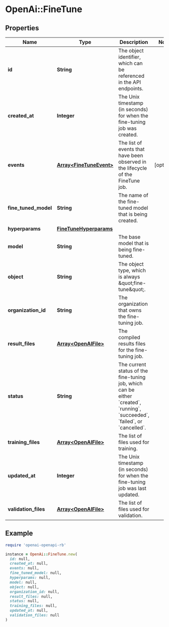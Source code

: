 # OpenAi::FineTune

## Properties

| Name | Type | Description | Notes |
| ---- | ---- | ----------- | ----- |
| **id** | **String** | The object identifier, which can be referenced in the API endpoints. |  |
| **created_at** | **Integer** | The Unix timestamp (in seconds) for when the fine-tuning job was created. |  |
| **events** | [**Array&lt;FineTuneEvent&gt;**](FineTuneEvent.md) | The list of events that have been observed in the lifecycle of the FineTune job. | [optional] |
| **fine_tuned_model** | **String** | The name of the fine-tuned model that is being created. |  |
| **hyperparams** | [**FineTuneHyperparams**](FineTuneHyperparams.md) |  |  |
| **model** | **String** | The base model that is being fine-tuned. |  |
| **object** | **String** | The object type, which is always \&quot;fine-tune\&quot;. |  |
| **organization_id** | **String** | The organization that owns the fine-tuning job. |  |
| **result_files** | [**Array&lt;OpenAIFile&gt;**](OpenAIFile.md) | The compiled results files for the fine-tuning job. |  |
| **status** | **String** | The current status of the fine-tuning job, which can be either &#x60;created&#x60;, &#x60;running&#x60;, &#x60;succeeded&#x60;, &#x60;failed&#x60;, or &#x60;cancelled&#x60;. |  |
| **training_files** | [**Array&lt;OpenAIFile&gt;**](OpenAIFile.md) | The list of files used for training. |  |
| **updated_at** | **Integer** | The Unix timestamp (in seconds) for when the fine-tuning job was last updated. |  |
| **validation_files** | [**Array&lt;OpenAIFile&gt;**](OpenAIFile.md) | The list of files used for validation. |  |

## Example

```ruby
require 'openai-openapi-rb'

instance = OpenAi::FineTune.new(
  id: null,
  created_at: null,
  events: null,
  fine_tuned_model: null,
  hyperparams: null,
  model: null,
  object: null,
  organization_id: null,
  result_files: null,
  status: null,
  training_files: null,
  updated_at: null,
  validation_files: null
)
```

